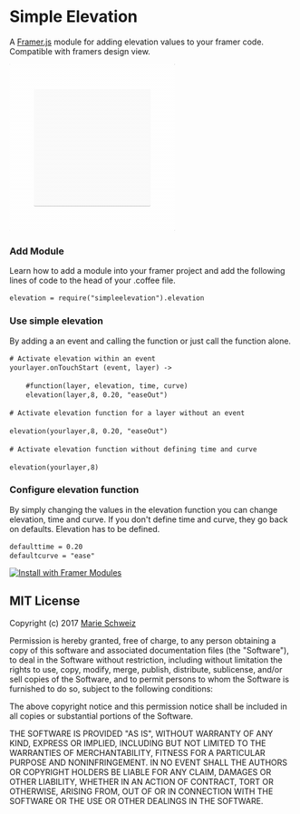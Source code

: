 # Simple Elevation

A [Framer.js](https://github.com/koenbok/Framer) module for adding elevation values to your framer code. Compatible with framers design view.

[![Simple-Elevation Demo](/Simple-elevation-demo.gif)](https://framer.cloud/SxABD)

### Add Module
Learn how to add a module into your framer project and add the following lines of code to the head of your .coffee file.

```
elevation = require("simpleelevation").elevation
```
### Use simple elevation
By adding a an event and calling the function or just call the function alone.

```
# Activate elevation within an event
yourlayer.onTouchStart (event, layer) ->
	
    #function(layer, elevation, time, curve)
    elevation(layer,8, 0.20, "easeOut")

# Activate elevation function for a layer without an event

elevation(yourlayer,8, 0.20, "easeOut")

# Activate elevation function without defining time and curve

elevation(yourlayer,8)
```

### Configure elevation function
By simply changing the values in the elevation function you can change elevation, time and curve. If you don't define time and curve, they go back on defaults. Elevation has to be defined.

```
defaulttime = 0.20
defaultcurve = "ease"
```

<a href='https://open.framermodules.com/<Simple Elevation>'>
    <img alt='Install with Framer Modules'
    src='https://www.framermodules.com/assets/badge@2x.png' width='160' height='40' />
</a>


## MIT License

Copyright (c) 2017 [Marie Schweiz](https://twitter.com/ma_rylou)

Permission is hereby granted, free of charge, to any person obtaining a copy
of this software and associated documentation files (the "Software"), to deal
in the Software without restriction, including without limitation the rights
to use, copy, modify, merge, publish, distribute, sublicense, and/or sell
copies of the Software, and to permit persons to whom the Software is
furnished to do so, subject to the following conditions:

The above copyright notice and this permission notice shall be included in all
copies or substantial portions of the Software.

THE SOFTWARE IS PROVIDED "AS IS", WITHOUT WARRANTY OF ANY KIND, EXPRESS OR
IMPLIED, INCLUDING BUT NOT LIMITED TO THE WARRANTIES OF MERCHANTABILITY,
FITNESS FOR A PARTICULAR PURPOSE AND NONINFRINGEMENT. IN NO EVENT SHALL THE
AUTHORS OR COPYRIGHT HOLDERS BE LIABLE FOR ANY CLAIM, DAMAGES OR OTHER
LIABILITY, WHETHER IN AN ACTION OF CONTRACT, TORT OR OTHERWISE, ARISING FROM,
OUT OF OR IN CONNECTION WITH THE SOFTWARE OR THE USE OR OTHER DEALINGS IN THE
SOFTWARE.